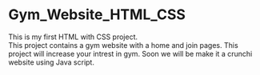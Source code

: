 # Gym_Website_HTML_CSS
This is my first HTML with CSS project.  
This project contains a gym website with a home and join pages.
This project will increase your intrest in gym.
Soon we will be make it a crunchi website using Java script.
